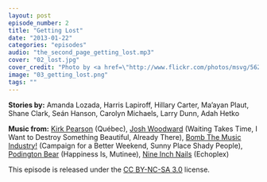 ```yaml
---
layout: post
episode_number: 2
title: "Getting Lost"
date: "2013-01-22"
categories: "episodes"
audio: "the_second_page_getting_lost.mp3"
cover: "02_lost.jpg"
cover_credit: "Photo by <a href=\"http://www.flickr.com/photos/msvg/5624809403/\">MSVG</a>"
image: "03_getting_lost.png"
tags: ""
---
```


**Stories by:** Amanda Lozada, Harris Lapiroff, Hillary Carter, Ma&#8217;ayan Plaut, Shane Clark, Se&aacute;n Hanson, Carolyn Michaels, Larry Dunn, Adah Hetko

**Music from:** <a href="http://kirkpearson.bandcamp.com/">Kirk Pearson</a> (Qu&eacute;bec), <a href="http://www.joshwoodward.com/">Josh Woodward</a> (Waiting Takes Time, I Want to Destroy Something Beautiful, Already There), <a href="http://www.quoteunquoterecords.com/btmi.php">Bomb The Music Industry!</a> (Campaign for a Better Weekend, Sunny Place Shady People), <a href="http://podingtonbear.com/">Podington Bear</a> (Happiness Is, Mutinee), <a href="http://www.nin.com/">Nine Inch Nails</a> (Echoplex)

This episode is released under the <a rel="license" href="http://creativecommons.org/licenses/by-nc-sa/3.0/">CC BY-NC-SA 3.0</a> license.